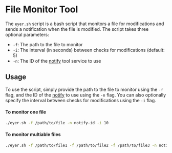 # File Monitor Tool

The `eyer.sh` script is a bash script that monitors a file for modifications and sends a notification when the file is modified. The script takes three optional parameters:

- `-f`: The path to the file to monitor
- `-i`: The interval (in seconds) between checks for modifications (default: 5)
- `-n`: The ID of the [notify](https://github.com/projectdiscovery/notify) tool service to use

## Usage

To use the script, simply provide the path to the file to monitor using the `-f` flag, and the ID of the [notify](https://github.com/projectdiscovery/notify) to use using the `-n` flag. You can also optionally specify the interval between checks for modifications using the `-i` flag.

#### To monitor one file
```bash
./eyer.sh -f /path/to/file -n notify-id -i 10
```
#### To monitor multiable files

```bash
./eyer.sh -f /path/to/file1 -f /path/to/file2 -f /path/to/file3 -n notify-id -i 10
```

